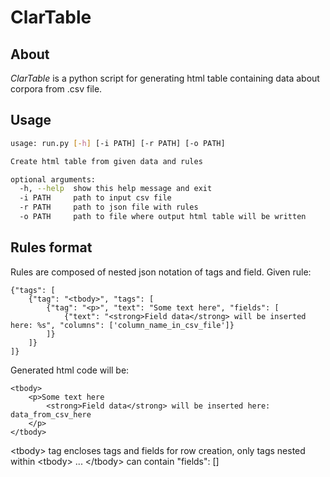 ClarTable
=========
About
-----
*ClarTable* is a python script for generating html table containing data about corpora from .csv file.


## Usage
```bash
usage: run.py [-h] [-i PATH] [-r PATH] [-o PATH]

Create html table from given data and rules

optional arguments:
  -h, --help  show this help message and exit
  -i PATH     path to input csv file
  -r PATH     path to json file with rules
  -o PATH     path to file where output html table will be written
```

## Rules format
Rules are composed of nested json notation of tags and field. 
Given rule:
```
{"tags": [
	{"tag": "<tbody>", "tags": [
		{"tag": "<p>", "text": "Some text here", "fields": [
			{"text": "<strong>Field data</strong> will be inserted here: %s", "columns": ['column_name_in_csv_file']}
		]}
	]}
]}
```

Generated html code will be:
```
<tbody>
	<p>Some text here
		<strong>Field data</strong> will be inserted here: data_from_csv_here
	</p>
</tbody>
```

\<tbody\> tag encloses tags and fields for row creation, only tags nested within \<tbody\> ... \</tbody\> can contain "fields": []

	
